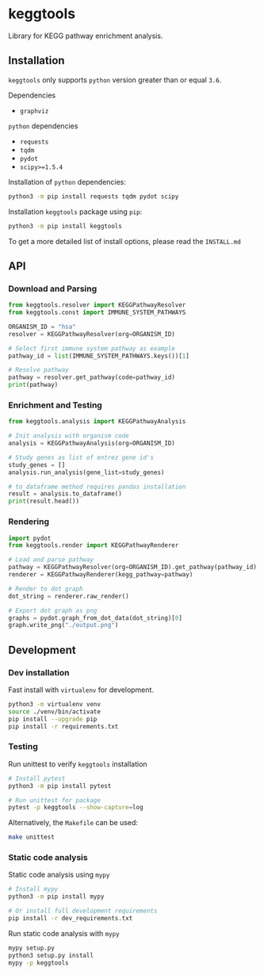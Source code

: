 # keggtools
Library for KEGG pathway enrichment analysis.

## Installation

`keggtools` only supports `python` version greater than or equal `3.6`.

Dependencies

* `graphviz`

`python` dependencies

* `requests`
* `tqdm`
* `pydot`
* `scipy>=1.5.4`

Installation of `python` dependencies:

```bash
python3 -m pip install requests tqdm pydot scipy
```


Installation `keggtools` package using `pip`:

```bash
python3 -m pip install keggtools
```

To get a more detailed list of install options, please read the `INSTALL.md`

## API

### Download and Parsing


```python
from keggtools.resolver import KEGGPathwayResolver
from keggtools.const import IMMUNE_SYSTEM_PATHWAYS

ORGANISM_ID = "hsa"
resolver = KEGGPathwayResolver(org=ORGANISM_ID)

# Select first immune system pathway as example
pathway_id = list(IMMUNE_SYSTEM_PATHWAYS.keys())[1]

# Resolve pathway
pathway = resolver.get_pathway(code=pathway_id)
print(pathway)
```


### Enrichment and Testing

```python
from keggtools.analysis import KEGGPathwayAnalysis

# Init analysis with organism code
analysis = KEGGPathwayAnalysis(org=ORGANISM_ID)

# Study genes as list of entrez gene id's
study_genes = []
analysis.run_analysis(gene_list=study_genes)

# to_dataframe method requires pandas installation
result = analysis.to_dataframe()
print(result.head())
```

### Rendering

```python
import pydot
from keggtools.render import KEGGPathwayRenderer

# Load and parse pathway
pathway = KEGGPathwayResolver(org=ORGANISM_ID).get_pathway(pathway_id)
renderer = KEGGPathwayRenderer(kegg_pathway=pathway)

# Render to dot graph
dot_string = renderer.raw_render()

# Export dot graph as png
graphs = pydot.graph_from_dot_data(dot_string)[0]
graph.write_png("./output.png")
```

## Development

### Dev installation

Fast install with `virtualenv` for development.

```bash
python3 -m virtualenv venv
source ./venv/bin/activate
pip install --upgrade pip
pip install -r requirements.txt
```

### Testing

Run unittest to verify `keggtools` installation

```bash
# Install pytest
python3 -m pip install pytest

# Run unittest for package
pytest -p keggtools --show-capture=log
```

Alternatively, the `Makefile` can be used:

```bash
make unittest
```

### Static code analysis

Static code analysis using `mypy`

```bash
# Install mypy
python3 -m pip install mypy

# Or install full development requirements
pip install -r dev_requirements.txt
```

Run static code analysis with `mypy`

```bash
mypy setup.py
python3 setup.py install
mypy -p keggtools
```

